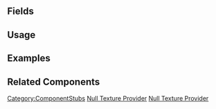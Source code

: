 <languages></languages> <translate>

## Fields

## Usage

## Examples

## Related Components

</translate>

[Category:ComponentStubs](Category:ComponentStubs "wikilink") [Null
Texture Provider](Category:Components{{#translation:}} "wikilink") [Null
Texture
Provider](Category:Components:Assets{{#translation:}} "wikilink")